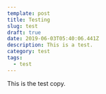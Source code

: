 ```yaml
---
template: post
title: Testing
slug: test
draft: true
date: 2019-06-03T05:40:06.441Z
description: This is a test.
category: test
tags:
  - test
---
```

This is the test copy.
